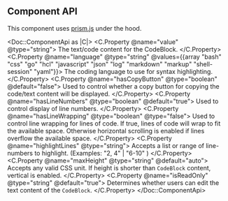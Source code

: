 ## Component API

This component uses [prism.js](https://prismjs.com/) under the hood.

<Doc::ComponentApi as |C|>
  <C.Property @name="value" @type="string">
    The text/code content for the CodeBlock.
  </C.Property>
  <C.Property @name="language" @type="string" @values={{array "bash" "css" "go" "hcl" "javascript" "json" "log" "markdown" "markup" "shell-session" "yaml"}}>
    The coding language to use for syntax highlighting.
  </C.Property>
  <C.Property @name="hasCopyButton" @type="boolean" @default="false">
    Used to control whether a copy button for copying the code/text content will be displayed.
  </C.Property>
  <C.Property @name="hasLineNumbers" @type="boolean" @default="true">
    Used to control display of line numbers.
  </C.Property>
  <C.Property @name="hasLineWrapping" @type="boolean" @type="false">
    Used to control line wrapping for lines of code. If true, lines of code will wrap to fit the available space. Otherwise horizontal scrolling is enabled if lines overflow the available space.
  </C.Property>
  <C.Property @name="highlightLines" @type="string">
    Accepts a list or range of line-numbers to highlight. (Examples: "2, 4" | "6-10" )
  </C.Property>
  <C.Property @name="maxHeight" @type="string" @default="auto">
    Accepts any valid CSS unit. If height is shorter than `CodeBlock` content, vertical is enabled.
  </C.Property>
  <C.Property @name="isReadOnly" @type="string" @default="true">
    Determines whether users can edit the text content of the `CodeBlock`.
  </C.Property>
</Doc::ComponentApi>

